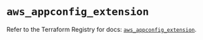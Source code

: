 # `aws_appconfig_extension`

Refer to the Terraform Registry for docs: [`aws_appconfig_extension`](https://registry.terraform.io/providers/hashicorp/aws/5.41.0/docs/resources/appconfig_extension).
